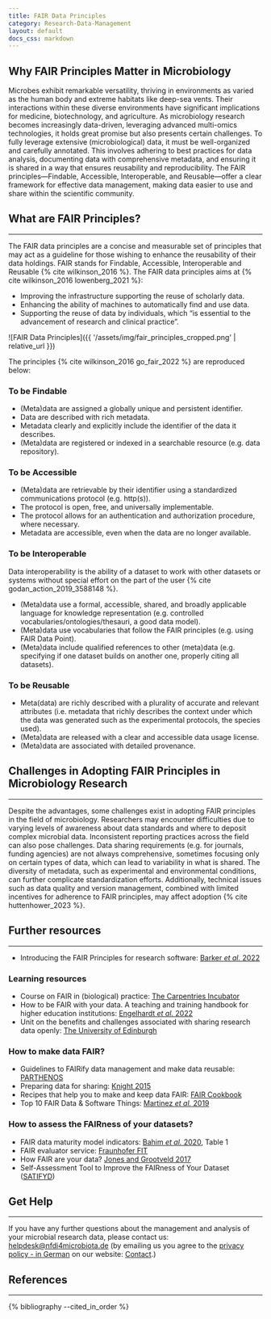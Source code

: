 ```yaml
---
title: FAIR Data Principles
category: Research-Data-Management
layout: default
docs_css: markdown
---
```


## Why FAIR Principles Matter in Microbiology

Microbes exhibit remarkable versatility, thriving in environments as varied as the human body and extreme habitats like deep-sea vents. Their interactions within these diverse environments have significant implications for medicine, biotechnology, and agriculture. As microbiology research becomes increasingly data-driven, leveraging advanced multi-omics technologies, it holds great promise but also presents certain challenges.
To fully leverage extensive (microbiological) data, it must be well-organized and carefully annotated. This involves adhering to best practices for data analysis, documenting data with comprehensive metadata, and ensuring it is shared in a way that ensures reusability and reproducibility. The FAIR principles—Findable, Accessible, Interoperable, and Reusable—offer a clear framework for effective data management, making data easier to use and share within the scientific community.

## What are FAIR Principles?
---
The FAIR data principles are a concise and measurable set of principles that may act as a guideline for those wishing to enhance the reusability of their data holdings. FAIR stands for Findable, Accessible, Interoperable and Reusable {% cite wilkinson_2016  %}. The FAIR data principles aims at {% cite wilkinson_2016 lowenberg_2021 %}:

* Improving the infrastructure supporting the reuse of scholarly data.
* Enhancing the ability of machines to automatically find and use data.
* Supporting the reuse of data by individuals, which “is essential to the advancement of research and clinical practice”.

![FAIR Data Principles]({{ '/assets/img/fair_principles_cropped.png' | relative_url }})

The principles {% cite wilkinson_2016 go_fair_2022 %} are reproduced below:

### To be Findable

* (Meta)data are assigned a globally unique and persistent identifier.
* Data are described with rich metadata.
* Metadata clearly and explicitly include the identifier of the data it describes.
* (Meta)data are registered or indexed in a searchable resource (e.g. data repository).

### To be Accessible

* (Meta)data are retrievable by their identifier using a standardized communications protocol (e.g. http(s)).
* The protocol is open, free, and universally implementable.
* The protocol allows for an authentication and authorization procedure, where necessary.
* Metadata are accessible, even when the data are no longer available.

### To be Interoperable 

Data interoperability is the ability of a dataset to work with other datasets or systems without special effort on the part of the user {% cite godan_action_2019_3588148 %}.

* (Meta)data use a formal, accessible, shared, and broadly applicable language for knowledge representation (e.g. controlled vocabularies/ontologies/thesauri, a good data model).
* (Meta)data use vocabularies that follow the FAIR principles (e.g. using FAIR Data Point).
* (Meta)data include qualified references to other (meta)data (e.g. specifying if one dataset builds on another one, properly citing all datasets).

### To be Reusable

* Meta(data) are richly described with a plurality of accurate and relevant attributes (i.e. metadata that richly describes the context under which the data was generated such as the experimental protocols, the species used).
* (Meta)data are released with a clear and accessible data usage license.
* (Meta)data are associated with detailed provenance.


## Challenges in Adopting FAIR Principles in Microbiology Research
---
Despite the advantages, some challenges exist in adopting FAIR principles in the field of microbiology. Researchers may encounter difficulties due to varying levels of awareness about data standards and where to deposit complex microbial data. Inconsistent reporting practices across the field can also pose challenges. Data sharing requirements (e.g. for journals, funding agencies) are not always comprehensive, sometimes focusing only on certain types of data, which can lead to variability in what is shared. The diversity of metadata, such as experimental and environmental conditions, can further complicate standardization efforts. Additionally, technical issues such as data quality and version management, combined with limited incentives for adherence to FAIR principles, may affect adoption {% cite huttenhower_2023 %}.

## Further resources
---
* Introducing the FAIR Principles for research software: [Barker *et al.* 2022](https://doi.org/10.1038/s41597-022-01710-x)

### Learning resources
* Course on FAIR in (biological) practice: [The Carpentries Incubator](https://carpentries-incubator.github.io/fair-bio-practice/)
* How to be FAIR with your data. A teaching and training handbook for higher education institutions: [Engelhardt *et al.* 2022](https://doi.org/10.5281/zenodo.6674301)
* Unit on the benefits and challenges associated with sharing research data openly: [The University of Edinburgh](https://mantra.ed.ac.uk/fairsharingandaccess/)

### How to make data FAIR?
* Guidelines to FAIRify data management and make data reusable: [PARTHENOS](https://doi.org/10.5281/zenodo.2668479)
* Preparing data for sharing: [Knight 2015](https://www.slideshare.net/lshtm/preparing-data-for-sharing-the-fair-principles)
* Recipes that help you to make and keep data FAIR: [FAIR Cookbook](https://faircookbook.elixir-europe.org/content/home.html)
* Top 10 FAIR Data & Software Things: [Martinez *et al.* 2019](https://doi.org/10.5281/zenodo.3409968)

### How to assess the FAIRness of your datasets?
* FAIR data maturity model indicators: [Bahim *et al.* 2020](https://doi.org/10.5334/dsj-2020-041), Table 1
* FAIR evaluator service: [Fraunhofer FIT](https://gitlab.fit.fraunhofer.de/abu.ibne.bayazid/fairevaluator)
* How FAIR are your data? [Jones and Grootveld 2017](https://doi.org/10.5281/zenodo.5111307)
* Self-Assessment Tool to Improve the FAIRness of Your Dataset ([SATIFYD](https://satifyd.dans.knaw.nl/)) 

## Get Help
---
If you have any further questions about the management and analysis of your microbial research data, please contact us: [helpdesk@nfdi4microbiota.de](mailto:helpdesk@nfdi4microbiota.de) (by emailing us you agree to the [privacy policy - in German](https://nfdi4microbiota.de/legals/privacy-policy.html) on our website: [Contact](https://nfdi4microbiota.de/contact-form/).)

## References
---
{% bibliography --cited_in_order %}
